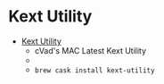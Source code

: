 # Kext Utility
- [Kext Utility](https://cvad-mac.narod.ru/index/0-4)
  -  cVad's MAC Latest Kext Utility
  - 
  - `brew cask install kext-utility`
